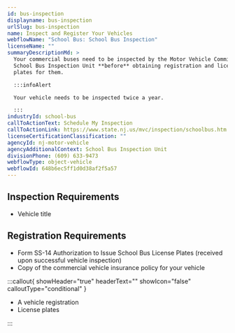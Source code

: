 ```yaml
---
id: bus-inspection
displayname: bus-inspection
urlSlug: bus-inspection
name: Inspect and Register Your Vehicles
webflowName: "School Bus: School Bus Inspection"
licenseName: ""
summaryDescriptionMd: >
  Your commercial buses need to be inspected by the Motor Vehicle Commission’s
  School Bus Inspection Unit **before** obtaining registration and license
  plates for them.

  :::infoAlert

  Your vehicle needs to be inspected twice a year.

  :::
industryId: school-bus
callToActionText: Schedule My Inspection
callToActionLink: https://www.state.nj.us/mvc/inspection/schoolbus.htm
licenseCertificationClassification: ""
agencyId: nj-motor-vehicle
agencyAdditionalContext: School Bus Inspection Unit
divisionPhone: (609) 633-9473
webflowType: object-vehicle
webflowId: 648b6ec5ff1d0d38af2f5a57
---
```


## Inspection Requirements

- Vehicle title

## Registration Requirements

- Form SS-14 Authorization to Issue School Bus License Plates (received upon successful vehicle inspection)
- Copy of the commercial vehicle insurance policy for your vehicle

:::callout{ showHeader="true" headerText="" showIcon="false" calloutType="conditional" }

- A vehicle registration
- License plates

:::
